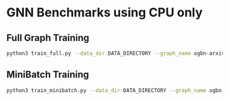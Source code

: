 # GNN Benchmarks using CPU only


## Full Graph Training

```bash
python3 train_full.py --data_dir DATA_DIRECTORY --graph_name ogbn-arxiv --eval
```


## MiniBatch Training

```bash
python3 train_minibatch.py --data_dir DATA_DIRECTORY --graph_name ogbn-arxiv --batch_size 1024 --fanouts 15,15
```